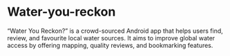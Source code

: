 # Water-you-reckon
“Water You Reckon?” is a crowd-sourced Android app that helps users find, review, and favourite local water sources. It aims to improve global water access by offering mapping, quality reviews, and bookmarking features.
